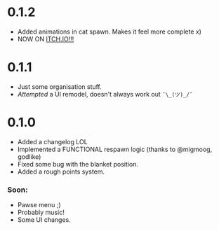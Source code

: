 # 0.1.2

- Added animations in cat spawn. Makes it feel more complete x)
- NOW ON [ITCH.IO!!!](https://renchuaintreal.itch.io/sushi-cats)

# 0.1.1

- Just some organisation stuff.
- *Attempted* a UI remodel, doesn't always work out `¯\_(ツ)_/¯`

# 0.1.0

- Added a changelog LOL
- Implemented a FUNCTIONAL respawn logic (thanks to @migmoog, godlike)
- Fixed some bug with the blanket position.
- Added a rough points system.

### Soon:
- Pawse menu ;)
- Probably music!
- Some UI changes.
